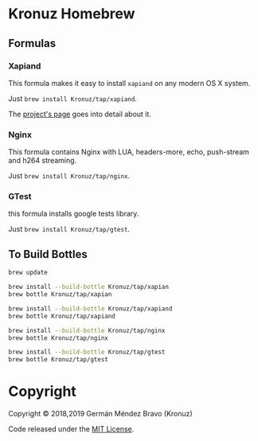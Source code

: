 # Kronuz Homebrew

## Formulas


### Xapiand

This formula makes it easy to install `xapiand` on any modern OS X system.

Just `brew install Kronuz/tap/xapiand`.

The [project's page](http://kronuz.io/Xapiand) goes into detail about it.


### Nginx

This formula contains Nginx with LUA, headers-more, echo, push-stream and
h264 streaming.

Just `brew install Kronuz/tap/nginx`.


### GTest

this formula installs google tests library.

Just `brew install Kronuz/tap/gtest`.


## To Build Bottles

```sh
brew update

brew install --build-bottle Kronuz/tap/xapian
brew bottle Kronuz/tap/xapian

brew install --build-bottle Kronuz/tap/xapiand
brew bottle Kronuz/tap/xapiand

brew install --build-bottle Kronuz/tap/nginx
brew bottle Kronuz/tap/nginx

brew install --build-bottle Kronuz/tap/gtest
brew bottle Kronuz/tap/gtest
```

# Copyright

Copyright © 2018,2019 Germán Méndez Bravo (Kronuz)

Code released under the [MIT License](LICENSE).
